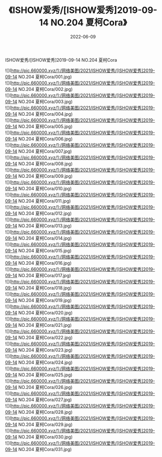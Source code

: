 ﻿---
layout: post
title:  《ISHOW爱秀/[ISHOW爱秀]2019-09-14 NO.204 夏柯Cora》
date:   2022-06-09
img: http://pic.660000.xyz/1:/网络美图/2021/ISHOW爱秀/[ISHOW爱秀]2019-09-14 NO.204 夏柯Cora/000.jpg
categories: [美女, 清纯, 唯美]
---

ISHOW爱秀/[ISHOW爱秀]2019-09-14 NO.204 夏柯Cora

 ![](http://pic.660000.xyz/1:/网络美图/2021/ISHOW爱秀/[ISHOW爱秀]2019-09-14 NO.204 夏柯Cora/001.jpg) <br>![](http://pic.660000.xyz/1:/网络美图/2021/ISHOW爱秀/[ISHOW爱秀]2019-09-14 NO.204 夏柯Cora/002.jpg) <br>![](http://pic.660000.xyz/1:/网络美图/2021/ISHOW爱秀/[ISHOW爱秀]2019-09-14 NO.204 夏柯Cora/003.jpg) <br>![](http://pic.660000.xyz/1:/网络美图/2021/ISHOW爱秀/[ISHOW爱秀]2019-09-14 NO.204 夏柯Cora/004.jpg) <br>![](http://pic.660000.xyz/1:/网络美图/2021/ISHOW爱秀/[ISHOW爱秀]2019-09-14 NO.204 夏柯Cora/005.jpg) <br>![](http://pic.660000.xyz/1:/网络美图/2021/ISHOW爱秀/[ISHOW爱秀]2019-09-14 NO.204 夏柯Cora/006.jpg) <br>![](http://pic.660000.xyz/1:/网络美图/2021/ISHOW爱秀/[ISHOW爱秀]2019-09-14 NO.204 夏柯Cora/007.jpg) <br>![](http://pic.660000.xyz/1:/网络美图/2021/ISHOW爱秀/[ISHOW爱秀]2019-09-14 NO.204 夏柯Cora/008.jpg) <br>![](http://pic.660000.xyz/1:/网络美图/2021/ISHOW爱秀/[ISHOW爱秀]2019-09-14 NO.204 夏柯Cora/009.jpg) <br>![](http://pic.660000.xyz/1:/网络美图/2021/ISHOW爱秀/[ISHOW爱秀]2019-09-14 NO.204 夏柯Cora/010.jpg) <br>![](http://pic.660000.xyz/1:/网络美图/2021/ISHOW爱秀/[ISHOW爱秀]2019-09-14 NO.204 夏柯Cora/011.jpg) <br>![](http://pic.660000.xyz/1:/网络美图/2021/ISHOW爱秀/[ISHOW爱秀]2019-09-14 NO.204 夏柯Cora/012.jpg) <br>![](http://pic.660000.xyz/1:/网络美图/2021/ISHOW爱秀/[ISHOW爱秀]2019-09-14 NO.204 夏柯Cora/013.jpg) <br>![](http://pic.660000.xyz/1:/网络美图/2021/ISHOW爱秀/[ISHOW爱秀]2019-09-14 NO.204 夏柯Cora/014.jpg) <br>![](http://pic.660000.xyz/1:/网络美图/2021/ISHOW爱秀/[ISHOW爱秀]2019-09-14 NO.204 夏柯Cora/015.jpg) <br>![](http://pic.660000.xyz/1:/网络美图/2021/ISHOW爱秀/[ISHOW爱秀]2019-09-14 NO.204 夏柯Cora/016.jpg) <br>![](http://pic.660000.xyz/1:/网络美图/2021/ISHOW爱秀/[ISHOW爱秀]2019-09-14 NO.204 夏柯Cora/017.jpg) <br>![](http://pic.660000.xyz/1:/网络美图/2021/ISHOW爱秀/[ISHOW爱秀]2019-09-14 NO.204 夏柯Cora/018.jpg) <br>![](http://pic.660000.xyz/1:/网络美图/2021/ISHOW爱秀/[ISHOW爱秀]2019-09-14 NO.204 夏柯Cora/019.jpg) <br>![](http://pic.660000.xyz/1:/网络美图/2021/ISHOW爱秀/[ISHOW爱秀]2019-09-14 NO.204 夏柯Cora/020.jpg) <br>![](http://pic.660000.xyz/1:/网络美图/2021/ISHOW爱秀/[ISHOW爱秀]2019-09-14 NO.204 夏柯Cora/021.jpg) <br>![](http://pic.660000.xyz/1:/网络美图/2021/ISHOW爱秀/[ISHOW爱秀]2019-09-14 NO.204 夏柯Cora/022.jpg) <br>![](http://pic.660000.xyz/1:/网络美图/2021/ISHOW爱秀/[ISHOW爱秀]2019-09-14 NO.204 夏柯Cora/023.jpg) <br>![](http://pic.660000.xyz/1:/网络美图/2021/ISHOW爱秀/[ISHOW爱秀]2019-09-14 NO.204 夏柯Cora/024.jpg) <br>![](http://pic.660000.xyz/1:/网络美图/2021/ISHOW爱秀/[ISHOW爱秀]2019-09-14 NO.204 夏柯Cora/025.jpg) <br>![](http://pic.660000.xyz/1:/网络美图/2021/ISHOW爱秀/[ISHOW爱秀]2019-09-14 NO.204 夏柯Cora/026.jpg) <br>![](http://pic.660000.xyz/1:/网络美图/2021/ISHOW爱秀/[ISHOW爱秀]2019-09-14 NO.204 夏柯Cora/027.jpg) <br>![](http://pic.660000.xyz/1:/网络美图/2021/ISHOW爱秀/[ISHOW爱秀]2019-09-14 NO.204 夏柯Cora/028.jpg) <br>![](http://pic.660000.xyz/1:/网络美图/2021/ISHOW爱秀/[ISHOW爱秀]2019-09-14 NO.204 夏柯Cora/029.jpg) <br>![](http://pic.660000.xyz/1:/网络美图/2021/ISHOW爱秀/[ISHOW爱秀]2019-09-14 NO.204 夏柯Cora/030.jpg) <br>![](http://pic.660000.xyz/1:/网络美图/2021/ISHOW爱秀/[ISHOW爱秀]2019-09-14 NO.204 夏柯Cora/031.jpg) <br>
